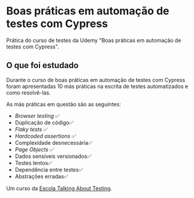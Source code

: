 # Boas práticas em automação de testes com Cypress

Prática do curso de testes da Udemy "Boas práticas em automação de testes com Cypress".

## O que foi estudado

Durante o curso de boas práticas em automação de testes com Cypress foram apresentadas 10 más práticas na escrita de testes automatizados e como resolvê-las.

As más práticas em questão são as seguintes:

- _Browser testing_ ✅
- Duplicação de código✅
- _Flaky tests_ ✅
- _Hardcoded assertions_ ✅
- Complexidade desnecessária✅
- _Page Objects_ ✅
- Dados sensíveis versionados✅
- Testes lentos✅
- Dependência entre testes✅
- Abstrações erradas✅

Um curso da [Escola Talking About Testing](https://udemy.com/user/walmyr).
